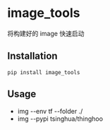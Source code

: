 # image_tools

将构建好的 image 快速启动

## Installation

`pip install image_tools`

## Usage

- img --env tf --folder ./
- img --pypi tsinghua/thinghoo